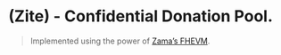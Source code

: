 # (Zite) - Confidential Donation Pool.

> Implemented using the power of [Zama’s FHEVM](https://docs.zama.ai).
